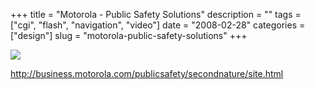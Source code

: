 +++
title = "Motorola - Public Safety Solutions"
description = ""
tags = ["cgi", "flash", "navigation", "video"]
date = "2008-02-28"
categories = ["design"]
slug = "motorola-public-safety-solutions"
+++


 

  <div id="screens-thumbs" class="clearfix">
    <div class="txt-center" id="design-submission"><a href="http://business.motorola.com/publicsafety/secondnature/site.html"><img id='bluga-thumbnail-867' class='bluga-thumbnail large' src='/media/bluga/
wt47f279142ea28_0.jpg'/></a></div>  
  </div>   
<p><a href="http://business.motorola.com/publicsafety/secondnature/site.html">http://business.motorola.com/publicsafety/secondnature/site.html</a></p>




